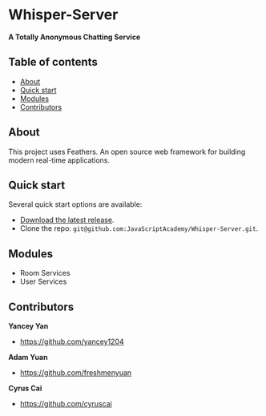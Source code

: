 # Whisper-Server
**A Totally Anonymous Chatting Service**

## Table of contents

* [About](#about)
* [Quick start](#quick-start)
* [Modules](#modules)
* [Contributors](#Contributors)

## About
This project uses Feathers. An open source web framework for building modern real-time applications.

## Quick start

Several quick start options are available:

* [Download the latest release](https://github.com/JavaScriptAcademy/Whisper-Server.git).
* Clone the repo: `git@github.com:JavaScriptAcademy/Whisper-Server.git`.

## Modules
 * Room Services
 * User Services

## Contributors

**Yancey Yan**

* <https://github.com/yancey1204>

**Adam Yuan**

* <https://github.com/freshmenyuan>

**Cyrus Cai**

* <https://github.com/cyruscai>
